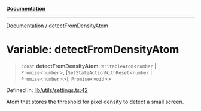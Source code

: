 [**Documentation**](../README.md)

***

[Documentation](../README.md) / detectFromDensityAtom

# Variable: detectFromDensityAtom

> `const` **detectFromDensityAtom**: `WritableAtom`\<`number` \| `Promise`\<`number`\>, \[`SetStateActionWithReset`\<`number` \| `Promise`\<`number`\>\>\], `Promise`\<`void`\>\>

Defined in: [lib/utils/settings.ts:42](https://github.com/aldesgroup/goaldn/blob/6a7943d02984b1a6b41d76a3a483a1484b644076/lib/utils/settings.ts#L42)

Atom that stores the threshold for pixel density to detect a small screen.
